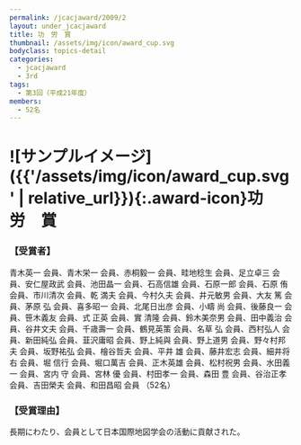 ```yaml
---
permalink: /jcacjaward/2009/2
layout: under_jcacjaward
title: 功　労　賞
thumbnail: /assets/img/icon/award_cup.svg
bodyclass: topics-detail
categories:
  - jcacjaward
  - 3rd
tags:
  - 第3回（平成21年度）
members:
  - 52名
---
```


# ![サンプルイメージ]({{'/assets/img/icon/award_cup.svg' | relative_url}}){:.award-icon}功　労　賞

### 【受賞者】

青木英一 会員、青木栄一 会員、赤桐毅一 会員、畦地稔生 会員、足立卓三 会員、安仁屋政武 会員、池田晶一 会員、石高信雄 会員、石原一郎 会員、石原 侑 会員、市川清次 会員、乾 満夫 会員、今村久夫 会員、井元敏男 会員、大友 篤 会員、茅原 弘 会員、喜多昭一 会員、北尾日出彦 会員、小疇 尚 会員、後藤良一 会員、笹木義友 会員、式 正英 会員、實 清隆 会員、鈴木美奈男 会員、田中義治 会員、谷井文夫 会員、千歳壽一 会員、鶴見英策 会員、名草 弘 会員、西村弘人 会員、新田純弘 会員、韮沢庸昭 会員、野上純與 会員、野上道男 会員、野々村邦夫 会員、坂野祐弘 会員、檜谷哲夫 会員、平井 雄 会員、藤井宏志 会員、細井将右 会員、堀 信行 会員、堀口萬吉 会員、正木英雄 会員、松村祝男 会員、水田義一 会員、宮内 守 会員、宮林 優 会員、村田孝一 会員、森田 豊 会員、谷治正孝 会員、吉田榮夫 会員、和田昌昭 会員 （52名）

### 【受賞理由】

長期にわたり、会員として日本国際地図学会の活動に貢献された。
